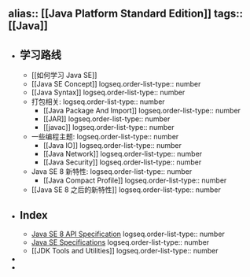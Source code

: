 alias:: [[Java Platform Standard Edition]] 
tags:: [[Java]] 
---

- ## 学习路线
	- [[如何学习 Java SE]]
	- [[Java SE Concept]]
	  logseq.order-list-type:: number
	- [[Java Syntax]]
	  logseq.order-list-type:: number
	- 打包相关:
	  logseq.order-list-type:: number
		- [[Java Package And Import]]
		  logseq.order-list-type:: number
		- [[JAR]]
		  logseq.order-list-type:: number
		- [[javac]]
		  logseq.order-list-type:: number
	- 一些编程主题: 
	  logseq.order-list-type:: number
		- [[Java IO]]
		  logseq.order-list-type:: number
		- [[Java Network]]
		  logseq.order-list-type:: number
		- [[Java Security]]
		  logseq.order-list-type:: number
	- Java SE 8 新特性:
	  logseq.order-list-type:: number
		- [[Java Compact Profile]]
		  logseq.order-list-type:: number
	- [[Java SE 8 之后的新特性]]
	  logseq.order-list-type:: number
- ## Index
	- [Java SE 8 API Specification](https://docs.oracle.com/javase/8/docs/api/index.html)
	  logseq.order-list-type:: number
	- [Java SE Specifications](https://docs.oracle.com/javase/specs/)
	  logseq.order-list-type:: number
	- [[JDK Tools and Utilities]]
	  logseq.order-list-type:: number
-
-